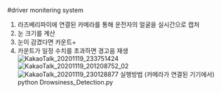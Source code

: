 #driver monitering system


1. 라즈베리파이에 연결된 카메라를 통해 운전자의 얼굴을 실시간으로 캡처
2. 눈 크기를 계산
3. 눈이 감겼다면 카운트+
4. 카운트가 일정 수치를 초과하면 경고음 재생
![KakaoTalk_20201119_233751424](https://user-images.githubusercontent.com/75927764/102011686-3c838c00-3d89-11eb-89f0-243b3f38121b.jpg)
![KakaoTalk_20201119_201208752_02](https://user-images.githubusercontent.com/75927764/102011689-41e0d680-3d89-11eb-9fe9-7309803daffe.jpg)
![KakaoTalk_20201119_230128877](https://user-images.githubusercontent.com/75927764/102011691-44dbc700-3d89-11eb-86af-321f564337f4.jpg)
실행방법 (카메라가 연결된 기기에서)
python Drowsiness_Detection.py
